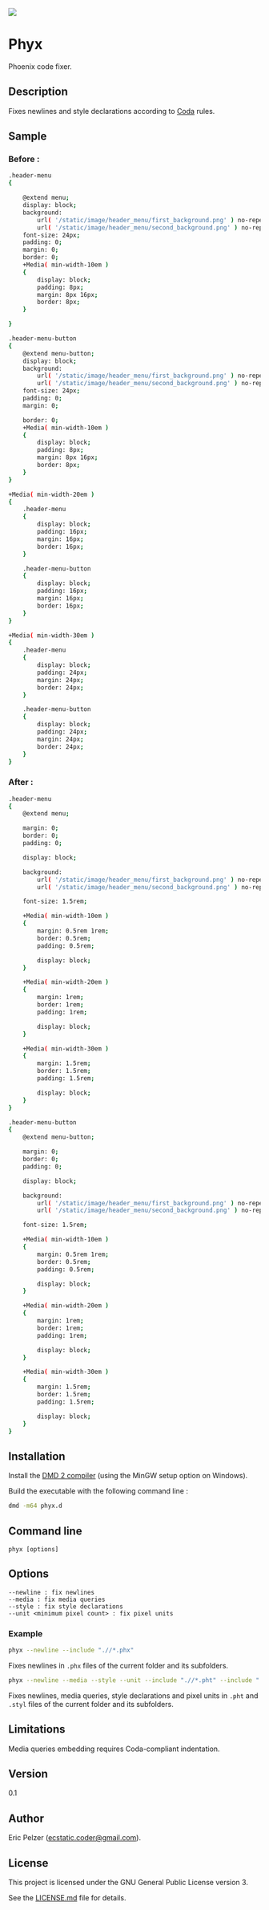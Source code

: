 ![](https://github.com/senselogic/PHYX/blob/master/LOGO/phyx.png)

# Phyx

Phoenix code fixer.

## Description

Fixes newlines and style declarations according to [Coda](https://github.com/senselogic/CODA) rules.

## Sample

### Before :

```bash
.header-menu
{

    @extend menu;
    display: block;
    background:
        url( '/static/image/header_menu/first_background.png' ) no-repeat center center / cover,
        url( '/static/image/header_menu/second_background.png' ) no-repeat center center / cover;
    font-size: 24px;
    padding: 0;
    margin: 0;
    border: 0;
    +Media( min-width-10em )
    {
        display: block;
        padding: 8px;
        margin: 8px 16px;
        border: 8px;
    }

}

.header-menu-button
{
    @extend menu-button;
    display: block;
    background:
        url( '/static/image/header_menu/first_background.png' ) no-repeat center center / cover,
        url( '/static/image/header_menu/second_background.png' ) no-repeat center center / cover;
    font-size: 24px;
    padding: 0;
    margin: 0;

    border: 0;
    +Media( min-width-10em )
    {
        display: block;
        padding: 8px;
        margin: 8px 16px;
        border: 8px;
    }
}

+Media( min-width-20em )
{
    .header-menu
    {
        display: block;
        padding: 16px;
        margin: 16px;
        border: 16px;
    }

    .header-menu-button
    {
        display: block;
        padding: 16px;
        margin: 16px;
        border: 16px;
    }
}

+Media( min-width-30em )
{
    .header-menu
    {
        display: block;
        padding: 24px;
        margin: 24px;
        border: 24px;
    }

    .header-menu-button
    {
        display: block;
        padding: 24px;
        margin: 24px;
        border: 24px;
    }
}
```

### After :

```bash
.header-menu
{
    @extend menu;

    margin: 0;
    border: 0;
    padding: 0;

    display: block;

    background:
        url( '/static/image/header_menu/first_background.png' ) no-repeat center center / cover,
        url( '/static/image/header_menu/second_background.png' ) no-repeat center center / cover;

    font-size: 1.5rem;

    +Media( min-width-10em )
    {
        margin: 0.5rem 1rem;
        border: 0.5rem;
        padding: 0.5rem;

        display: block;
    }

    +Media( min-width-20em )
    {
        margin: 1rem;
        border: 1rem;
        padding: 1rem;

        display: block;
    }

    +Media( min-width-30em )
    {
        margin: 1.5rem;
        border: 1.5rem;
        padding: 1.5rem;

        display: block;
    }
}

.header-menu-button
{
    @extend menu-button;

    margin: 0;
    border: 0;
    padding: 0;

    display: block;

    background:
        url( '/static/image/header_menu/first_background.png' ) no-repeat center center / cover,
        url( '/static/image/header_menu/second_background.png' ) no-repeat center center / cover;

    font-size: 1.5rem;

    +Media( min-width-10em )
    {
        margin: 0.5rem 1rem;
        border: 0.5rem;
        padding: 0.5rem;

        display: block;
    }

    +Media( min-width-20em )
    {
        margin: 1rem;
        border: 1rem;
        padding: 1rem;

        display: block;
    }

    +Media( min-width-30em )
    {
        margin: 1.5rem;
        border: 1.5rem;
        padding: 1.5rem;

        display: block;
    }
}
```

## Installation

Install the [DMD 2 compiler](https://dlang.org/download.html) (using the MinGW setup option on Windows).

Build the executable with the following command line :

```bash
dmd -m64 phyx.d
```

## Command line

```
phyx [options]
```

## Options

```
--newline : fix newlines
--media : fix media queries
--style : fix style declarations
--unit <minimum pixel count> : fix pixel units
```

### Example

```bash
phyx --newline --include ".//*.phx"
```

Fixes newlines in `.phx` files of the current folder and its subfolders.

```bash
phyx --newline --media --style --unit --include ".//*.pht" --include ".//*.styl"
```

Fixes newlines, media queries, style declarations and pixel units in `.pht` and `.styl` files of the current folder and its subfolders.

## Limitations

Media queries embedding requires Coda-compliant indentation.

## Version

0.1

## Author

Eric Pelzer (ecstatic.coder@gmail.com).

## License

This project is licensed under the GNU General Public License version 3.

See the [LICENSE.md](LICENSE.md) file for details.
